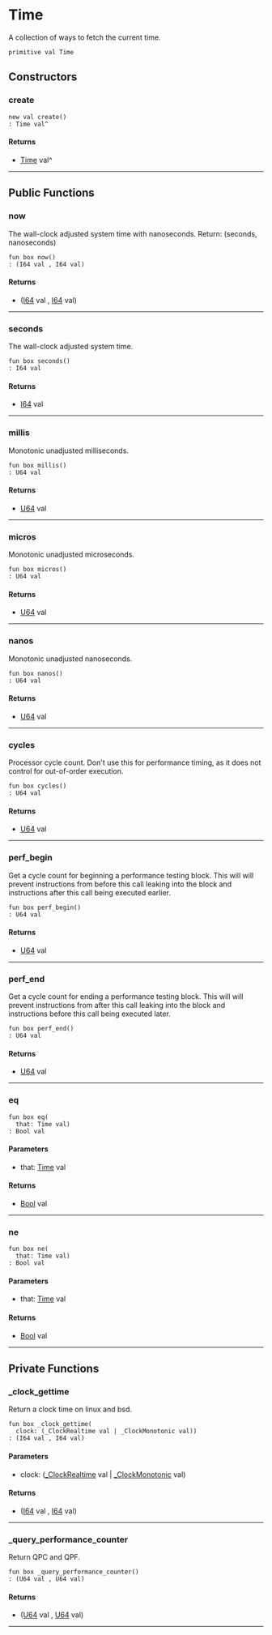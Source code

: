 # Time

A collection of ways to fetch the current time.


```pony
primitive val Time
```

## Constructors

### create

```pony
new val create()
: Time val^
```

#### Returns

* [Time](time-Time) val^

---

## Public Functions

### now

The wall-clock adjusted system time with nanoseconds.
Return: (seconds, nanoseconds)


```pony
fun box now()
: (I64 val , I64 val)
```

#### Returns

* ([I64](builtin-I64) val , [I64](builtin-I64) val)

---

### seconds

The wall-clock adjusted system time.


```pony
fun box seconds()
: I64 val
```

#### Returns

* [I64](builtin-I64) val

---

### millis

Monotonic unadjusted milliseconds.


```pony
fun box millis()
: U64 val
```

#### Returns

* [U64](builtin-U64) val

---

### micros

Monotonic unadjusted microseconds.


```pony
fun box micros()
: U64 val
```

#### Returns

* [U64](builtin-U64) val

---

### nanos

Monotonic unadjusted nanoseconds.


```pony
fun box nanos()
: U64 val
```

#### Returns

* [U64](builtin-U64) val

---

### cycles

Processor cycle count. Don't use this for performance timing, as it does
not control for out-of-order execution.


```pony
fun box cycles()
: U64 val
```

#### Returns

* [U64](builtin-U64) val

---

### perf_begin

Get a cycle count for beginning a performance testing block. This will
will prevent instructions from before this call leaking into the block and
instructions after this call being executed earlier.


```pony
fun box perf_begin()
: U64 val
```

#### Returns

* [U64](builtin-U64) val

---

### perf_end

Get a cycle count for ending a performance testing block. This will
will prevent instructions from after this call leaking into the block and
instructions before this call being executed later.


```pony
fun box perf_end()
: U64 val
```

#### Returns

* [U64](builtin-U64) val

---

### eq

```pony
fun box eq(
  that: Time val)
: Bool val
```
#### Parameters

*   that: [Time](time-Time) val

#### Returns

* [Bool](builtin-Bool) val

---

### ne

```pony
fun box ne(
  that: Time val)
: Bool val
```
#### Parameters

*   that: [Time](time-Time) val

#### Returns

* [Bool](builtin-Bool) val

---

## Private Functions

### _clock_gettime

Return a clock time on linux and bsd.


```pony
fun box _clock_gettime(
  clock: (_ClockRealtime val | _ClockMonotonic val))
: (I64 val , I64 val)
```
#### Parameters

*   clock: ([_ClockRealtime](time-_ClockRealtime) val | [_ClockMonotonic](time-_ClockMonotonic) val)

#### Returns

* ([I64](builtin-I64) val , [I64](builtin-I64) val)

---

### _query_performance_counter

Return QPC and QPF.


```pony
fun box _query_performance_counter()
: (U64 val , U64 val)
```

#### Returns

* ([U64](builtin-U64) val , [U64](builtin-U64) val)

---

